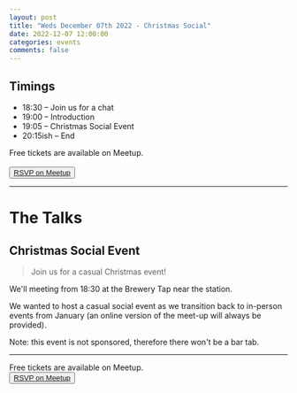 ```yaml
---
layout: post
title: "Weds December 07th 2022 - Christmas Social"
date: 2022-12-07 12:00:00
categories: events
comments: false
---
```


## Timings

* 18:30 – Join us for a chat
* 19:00 – Introduction
* 19:05 – Christmas Social Event
* 20:15ish – End

Free tickets are available on Meetup.  
<br><button>[RSVP on Meetup](https://www.meetup.com/leedsphp/events/289829472/)</button>

<hr/>

# The Talks

## Christmas Social Event

> Join us for a casual Christmas event!

We'll meeting from 18:30 at the Brewery Tap near the station.

We wanted to host a casual social event as we transition back to in-person events from January (an online version of the meet-up will always be provided).

Note: this event is not sponsored, therefore there won't be a bar tab.
<hr/>

Free tickets are available on Meetup.
<br><button>[RSVP on Meetup](https://www.meetup.com/leedsphp/events/289829472/)</button>
